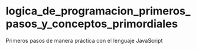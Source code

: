 # logica_de_programacion_primeros_pasos_y_conceptos_primordiales
 Primeros pasos de manera práctica con el lenguaje JavaScript
